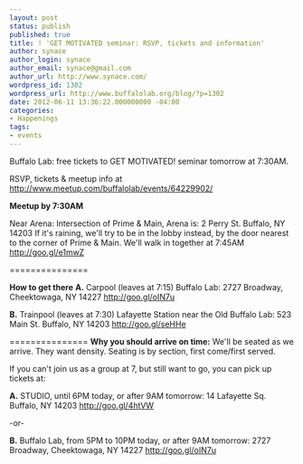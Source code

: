 ```yaml
---
layout: post
status: publish
published: true
title: ! 'GET MOTIVATED seminar: RSVP, tickets and information'
author: synace
author_login: synace
author_email: synace@gmail.com
author_url: http://www.synace.com/
wordpress_id: 1302
wordpress_url: http://www.buffalolab.org/blog/?p=1302
date: 2012-06-11 13:36:22.000000000 -04:00
categories:
- Happenings
tags:
- events
---
```

Buffalo Lab: free tickets to GET MOTIVATED! seminar tomorrow at 7:30AM.

RSVP, tickets &amp; meetup info at <a href="http://www.meetup.com/buffalolab/events/64229902/" target="_blank">http://www.meetup.com/buffalolab/events/64229902/</a>

<strong>Meetup by 7:30AM</strong>

Near Arena: Intersection of Prime &amp; Main, Arena is: 2 Perry St. Buffalo, NY 14203
If it's raining, we'll try to be in the lobby instead, by the door nearest to the corner of Prime &amp; Main. We'll walk in together at 7:45AM
<a href="http://goo.gl/e1mwZ" target="_blank">http://goo.gl/e1mwZ</a>

===============

<strong>How to get there</strong>
<strong>A.</strong> Carpool (leaves at 7:15) Buffalo Lab: 2727 Broadway, Cheektowaga, NY 14227
<a href="http://goo.gl/oIN7u" target="_blank"> http://goo.gl/oIN7u</a>

<strong>B.</strong> Trainpool (leaves at 7:30) Lafayette Station near the Old Buffalo Lab: 523 Main St. Buffalo, NY 14203
<a href="http://goo.gl/seHHe" target="_blank"> http://goo.gl/seHHe</a>

===============
<strong>Why you should arrive on time:</strong>
We'll be seated as we arrive. They want density. Seating is by section, first come/first served.

If you can't join us as a group at 7, but still want to go, you can pick up tickets at:

<strong>A.</strong> STUDIO, until 6PM today, or after 9AM tomorrow: 14 Lafayette Sq. Buffalo, NY 14203
<a href="http://goo.gl/4htVW" target="_blank"> http://goo.gl/4htVW</a>

-or-

<strong>B.</strong> Buffalo Lab, from 5PM to 10PM today, or after 9AM tomorrow: 2727 Broadway, Cheektowaga, NY 14227
<a href="http://goo.gl/oIN7u" target="_blank"> http://goo.gl/oIN7u</a>
